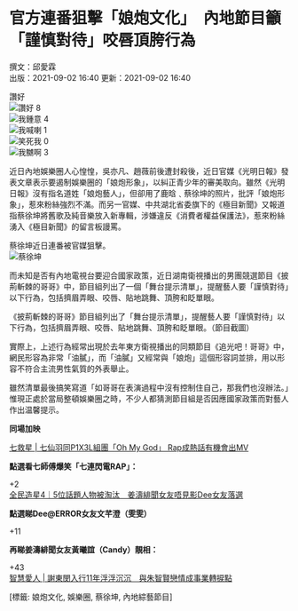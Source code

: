 # 官方連番狙擊「娘炮文化」　內地節目籲「謹慎對待」咬唇頂胯行為

撰文：邱愛霖  
出版：2021-09-02 16:40 更新：2021-09-02 16:40  

讚好  
![讚好](https://social-reaction-api.hk01.com/static/images/social-reaction-like.png) 8  
![我鍾意](https://social-reaction-api.hk01.com/static/images/social-reaction-heart.png) 4  
![我喊喇](https://social-reaction-api.hk01.com/static/images/social-reaction-sad.png) 1  
![笑死我](https://social-reaction-api.hk01.com/static/images/social-reaction-laugh.png) 0  
![我嬲啊](https://social-reaction-api.hk01.com/static/images/social-reaction-angry.png) 3  

近日內地娛樂圈人心惶惶，吳亦凡、趙薇前後遭封殺後，近日官媒《光明日報》發表文章表示要遏制娛樂圈的「娘炮形象」，以糾正青少年的審美取向。雖然《光明日報》沒有指名道姓「娘炮藝人」，但卻用了鹿晗﹑蔡徐坤的照片，批評「娘炮形象」，惹來粉絲強烈不滿。而另一官媒、中共湖北省委旗下的《極目新聞》又報道指蔡徐坤將舊歌及純音樂放入新專輯，涉嫌違反《消費者權益保護法》，惹來粉絲湧入《極目新聞》的留言板謾罵。

蔡徐坤近日連番被官媒狙擊。  
![蔡徐坤](https://example.com/example-image.jpg)  

而未知是否有內地電視台要迎合國家政策，近日湖南衛視播出的男團競選節目《披荊斬棘的哥哥》中，節目組列出了一個「舞台提示清單」，提醒藝人要「謹慎對待」以下行為，包括擠眉弄眼、咬唇、貼地跳舞、頂胯和眨單眼。

《披荊斬棘的哥哥》節目組列出了「舞台提示清單」，提醒藝人要「謹慎對待」以下行為，包括擠眉弄眼、咬唇、貼地跳舞、頂胯和眨單眼。（節目截圖）  

實際上，上述行為經常出現於去年東方衛視播出的同類節目《追光吧！哥哥》中，網民形容為非常「油膩」，而「油膩」又經常與「娘炮」這個形容詞並排，用以形容不符合主流男性氣質的外表舉止。

雖然清單最後搞笑寫道「如哥哥在表演過程中沒有控制住自己，那我們也沒辦法。」惟現正處於當局整頓娛樂圈之時，不少人都猜測節目組是否因應國家政策而對藝人作出温馨提示。

**同場加映**  

[七救星 | 七仙羽同P1X3L組團「Oh My God」 Rap成熱話有機會出MV](/%E5%8D%B3%E6%99%82%E5%A8%9B%E6%A8%82/670349/%E4%B8%83%E6%95%91%E6%98%9F-%E4%B8%83%E4%BB%99%E7%BE%BD%E5%90%8Cp1x3l%E7%B5%84%E5%9C%98-oh-my-god-rap%E6%88%90%E7%86%B1%E8%A9%B1%E6%9C%89%E6%A9%9F%E6%9C%83%E5%87%BAmv)

**點選看七師傅爆笑「七連閃電RAP」：**

+2  
[全民造星4｜5位話題人物被淘汰　姜濤緋聞女友唔見影Dee女友落選](/%E5%8D%B3%E6%99%82%E5%A8%9B%E6%A8%82/671256/%E5%85%A8%E6%B0%91%E9%80%A0%E6%98%9F4-5%E4%BD%8D%E8%A9%B1%E9%A1%8C%E4%BA%BA%E7%89%A9%E8%A2%AB%E6%B7%98%E6%B1%B0-%E5%A7%9C%E6%BF%A4%E7%B7%8B%E8%81%9E%E5%A5%B3%E5%8F%8B%E5%94%94%E8%A6%8B%E5%BD%B1dee%E5%A5%B3%E5%8F%8B%E8%90%BD%E9%81%B8)

**點選睇Dee@ERROR女友文芊澄（雯雯）**

+11

**再睇姜濤緋聞女友黃曦誼（Candy）靚相：**

+43  
[智慧愛人 | 謝東閔入行11年浮浮沉沉　與朱智賢戀情成事業轉捩點](/%E5%8D%B3%E6%99%82%E5%A8%9B%E6%A8%82/671183/%E6%99%BA%E6%85%A7%E6%84%9B%E4%BA%BA-%E8%AC%9D%E6%9D%B1%E9%96%94%E5%85%A5%E8%A1%8C11%E5%B9%B4%E6%B5%AE%E6%B5%AE%E6%B2%89%E6%B2%89-%E8%88%87%E6%9C%B1%E6%99%BA%E8%B3%A2%E6%88%80%E6%83%85%E6%88%90%E4%BA%8B%E6%A5%AD%E8%BD%89%E6%8D%A9%E9%BB%9E)

[標籤: 娘炮文化, 娛樂圈, 蔡徐坤, 內地綜藝節目]